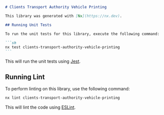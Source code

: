 ````markdown
# Clients Transport Authority Vehicle Printing

This library was generated with [Nx](https://nx.dev).

## Running Unit Tests

To run the unit tests for this library, execute the following command:

```sh
nx test clients-transport-authority-vehicle-printing
```
````

This will run the unit tests using [Jest](https://jestjs.io).

## Running Lint

To perform linting on this library, use the following command:

```sh
nx lint clients-transport-authority-vehicle-printing
```

This will lint the code using [ESLint](https://eslint.org/).

```

```
